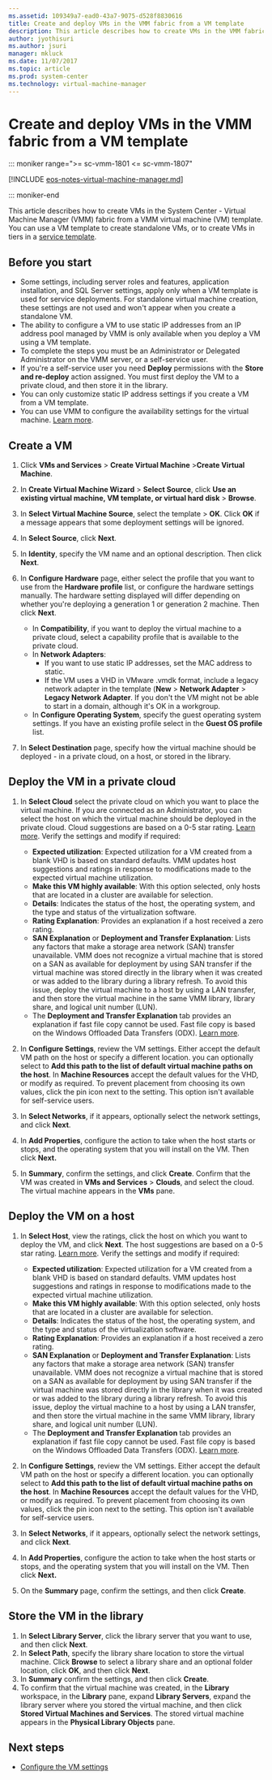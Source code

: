 ```yaml
---
ms.assetid: 109349a7-ead0-43a7-9075-d528f8830616
title: Create and deploy VMs in the VMM fabric from a VM template
description: This article describes how to create VMs in the VMM fabric from a VM template
author: jyothisuri
ms.author: jsuri
manager: mkluck
ms.date: 11/07/2017
ms.topic: article
ms.prod: system-center
ms.technology: virtual-machine-manager
---
```



# Create and deploy VMs in the VMM fabric from a VM template

::: moniker range=">= sc-vmm-1801 <= sc-vmm-1807"

[!INCLUDE [eos-notes-virtual-machine-manager.md](../includes/eos-notes-virtual-machine-manager.md)]

::: moniker-end

This article describes how to create VMs in the System Center - Virtual Machine Manager (VMM) fabric from a VMM virtual machine (VM) template. You can use a VM template to create standalone VMs, or to create VMs in tiers in a [service template](library-service-templates.md).

## Before you start

- Some settings, including server roles and features, application installation, and SQL Server settings, apply only when a VM template is used for service deployments. For standalone virtual machine creation, these settings are not used and won't appear when you create a standalone VM.
- The ability to configure a VM to use static IP addresses from an IP address pool managed by VMM is only available when you deploy a VM using a VM template.
- To complete the steps you must be an Administrator or Delegated Administrator on the VMM server, or a self-service user.
- If you're a self-service user you need **Deploy** permissions with the **Store and re-deploy** action assigned. You must first deploy the VM to a private cloud, and then store it in the library.
- You can only customize static IP address settings if you create a VM from a VM template.
- You can use VMM to configure the availability settings for the virtual machine. [Learn more](vm-settings.md).

## Create a VM

1.  Click **VMs and Services** > **Create Virtual Machine** >**Create Virtual Machine**.
2. In **Create Virtual Machine Wizard** > **Select Source**, click **Use an existing virtual machine, VM template, or virtual hard disk** > **Browse**.
3. In **Select Virtual Machine Source**, select the template > **OK**. Click **OK** if a message appears that some deployment settings will be ignored.
4. In **Select Source**, click **Next**.
5. In **Identity**, specify the VM name and an optional description. Then click **Next**.
6. In **Configure Hardware** page, either select the profile that you want to use from the **Hardware profile** list, or configure the hardware settings manually. The hardware setting displayed will differ depending on whether you're deploying a generation 1 or generation 2 machine. Then click **Next**.

    -   In **Compatibility**, if you want to deploy the virtual machine to a private cloud, select a capability profile that is available to the private cloud.
    -   In **Network Adapters**:
        - If you want to use static IP addresses, set the MAC address to static.
        - If the VM uses a VHD in VMware .vmdk format, include a legacy network adapter in the template (**New** > **Network Adapter** > **Legacy Network Adapter**. If you don't the VM might not be able to start in a domain, although it's OK in a workgroup.
    -   In **Configure Operating System**, specify the guest operating system settings. If you have an existing profile select in the **Guest OS profile** list.

7.  In **Select Destination** page, specify how the virtual machine should be deployed - in a private cloud, on a host, or stored in the library.



## Deploy the VM in a private cloud

1.  In **Select Cloud** select the private cloud on which you want to place the virtual machine. If you are connected as an Administrator, you can select the host on which the virtual machine should be deployed in the private cloud. Cloud suggestions are based on a 0-5 star rating. [Learn more](provision-vms.md#vm-placement). Verify the settings and modify if required:

    -   **Expected utilization**: Expected utilization for a VM created from a blank VHD is based on standard defaults. VMM updates host suggestions and ratings in response to modifications made to the expected virtual machine utilization.
    -   **Make this VM highly available**: With this option selected, only hosts that are located in a cluster are available for selection.
    -   **Details**: Indicates the status of the host, the operating system, and the type and status of the virtualization software.
    -   **Rating Explanation**: Provides an explanation if a host received a zero rating.
    -   **SAN Explanation** or **Deployment and Transfer Explanation**: Lists any factors that make a storage area network (SAN) transfer unavailable. VMM does not recognize a virtual machine that is stored on a SAN as available for deployment by using SAN transfer if the virtual machine was stored directly in the library when it was created or was added to the library during a library refresh. To avoid this issue, deploy the virtual machine to a host by using a LAN transfer, and then store the virtual machine in the same VMM library, library share, and logical unit number (LUN).
    - The **Deployment and Transfer Explanation** tab provides an explanation if fast file copy cannot be used. Fast file copy is based on the Windows Offloaded Data Transfers (ODX). [Learn more](/previous-versions/windows/it-pro/windows-server-2012-R2-and-2012/hh831628(v=ws.11)).

2.  In **Configure Settings**, review the VM settings. Either accept the default VM path on the host or specify a different location. you can optionally select to **Add this path to the list of default virtual machine paths on the host**. In **Machine Resources** accept the default values for the VHD, or modify as required. To prevent placement from choosing its own values, click the pin icon next to the setting. This option isn't available for self-service users.
3.  In **Select Networks**, if it appears, optionally select the network settings, and click **Next**.
4.  In **Add Properties**, configure the action to take when the host starts or stops, and the operating system that you will install on the VM. Then click **Next.**
5.  In **Summary**, confirm the settings, and click **Create**. Confirm that the VM was created in **VMs and Services** > **Clouds**, and select the cloud. The virtual machine appears in the **VMs** pane.

## Deploy the VM on a host

1. In **Select Host**, view the ratings, click the host on which you want to deploy the VM, and click **Next**. The host suggestions are based on a 0-5 star rating. [Learn more](provision-vms.md#vm-placement). Verify the settings and modify if required:

    -   **Expected utilization**: Expected utilization for a VM created from a blank VHD is based on standard defaults. VMM updates host suggestions and ratings in response to modifications made to the expected virtual machine utilization.
    -   **Make this VM highly available**: With this option selected, only hosts that are located in a cluster are available for selection.
    -   **Details**: Indicates the status of the host, the operating system, and the type and status of the virtualization software.
    -   **Rating Explanation**: Provides an explanation if a host received a zero rating.
    -   **SAN Explanation** or **Deployment and Transfer Explanation**: Lists any factors that make a storage area network (SAN) transfer unavailable. VMM does not recognize a virtual machine that is stored on a SAN as available for deployment by using SAN transfer if the virtual machine was stored directly in the library when it was created or was added to the library during a library refresh. To avoid this issue, deploy the virtual machine to a host by using a LAN transfer, and then store the virtual machine in the same VMM library, library share, and logical unit number (LUN).
    - The **Deployment and Transfer Explanation** tab provides an explanation if fast file copy cannot be used. Fast file copy is based on the Windows Offloaded Data Transfers (ODX). [Learn more](/previous-versions/windows/it-pro/windows-server-2012-R2-and-2012/hh831628(v=ws.11)).
2.  In **Configure Settings**, review the VM settings. Either accept the default VM path on the host or specify a different location. you can optionally select to **Add this path to the list of default virtual machine paths on the host**. In **Machine Resources** accept the default values for the VHD, or modify as required. To prevent placement from choosing its own values, click the pin icon next to the setting. This option isn't available for self-service users.
3. In **Select Networks**, if it appears, optionally select the network settings, and click **Next**.
4. In **Add Properties**, configure the action to take when the host starts or stops, and the operating system that you will install on the VM. Then click **Next.**
5.  On the **Summary** page, confirm the settings, and then click **Create**.


## Store the VM in the library

1.  In **Select Library Server**, click the library server that you want to use, and then click **Next**.
2.  In **Select Path**, specify the library share location to store the virtual machine. Click **Browse** to select a library share and an optional folder location, click **OK**, and then click **Next**.
3.  In **Summary** confirm the settings, and then click **Create**.
4.  To confirm that the virtual machine was created, in the **Library** workspace, in the **Library** pane, expand **Library Servers**, expand the library server where you stored the virtual machine, and then click **Stored Virtual Machines and Services**. The stored virtual machine appears in the **Physical Library Objects** pane.

## Next steps

- [Configure the VM settings](vm-settings.md)
